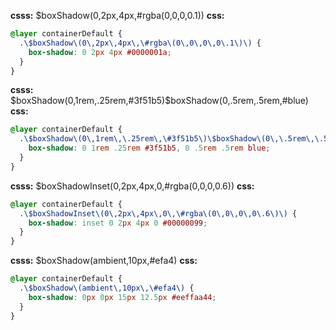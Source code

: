 **csss:** $boxShadow(0,2px,4px,#rgba(0,0,0,0.1))
**css:**
```css
@layer containerDefault {
  .\$boxShadow\(0\,2px\,4px\,\#rgba\(0\,0\,0\,0\.1\)\) {
    box-shadow: 0 2px 4px #0000001a;
  }
}
```

**csss:** $boxShadow(0,1rem,.25rem,#3f51b5)$boxShadow(0,.5rem,.5rem,#blue)
**css:**
```css
@layer containerDefault {
  .\$boxShadow\(0\,1rem\,\.25rem\,\#3f51b5\)\$boxShadow\(0\,\.5rem\,\.5rem\,\#blue\) {
    box-shadow: 0 1rem .25rem #3f51b5, 0 .5rem .5rem blue;
  }
}
```

**csss:** $boxShadowInset(0,2px,4px,0,#rgba(0,0,0,0.6))
**css:**
```css
@layer containerDefault {
  .\$boxShadowInset\(0\,2px\,4px\,0\,\#rgba\(0\,0\,0\,0\.6\)\) {
    box-shadow: inset 0 2px 4px 0 #00000099;
  }
}
```

**csss:** $boxShadow(ambient,10px,#efa4)
**css:**
```css
@layer containerDefault {
  .\$boxShadow\(ambient\,10px\,\#efa4\) {
    box-shadow: 0px 0px 15px 12.5px #eeffaa44;
  }
}
```